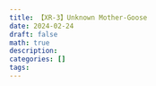 ```yaml
---
title: 【XR-3】Unknown Mother-Goose
date: 2024-02-24
draft: false
math: true
description: 
categories: []
tags:
---
```

